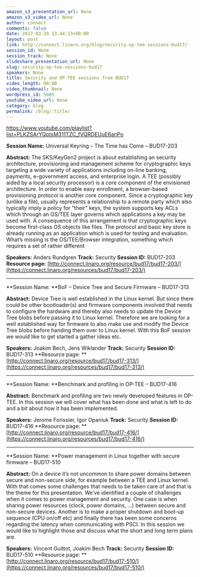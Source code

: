 ```yaml
---
amazon_s3_presentation_url: None
amazon_s3_video_url: None
author: connect
comments: false
date: 2017-03-20 13:44:13+00:00
layout: post
link: http://connect.linaro.org/blog/security-op-tee-sessions-bud17/
session_id: None
session_track: None
slideshare_presentation_url: None
slug: security-op-tee-sessions-bud17
speakers: None
title: Security and OP-TEE sessions from BUD17
video_length: 00:00
video_thumbnail: None
wordpress_id: 5605
youtube_video_url: None
category: blog
permalink: /blog/:title/
---
```


https://www.youtube.com/playlist?list=PLKZSArYQptsM311TZC_fVQRDEUuE6anPo

**Session Name:** Universal Keyring – The Time has Come – BUD17-203

**Abstract:**
The SKS/KeyGen2 project is about establishing an security architecture, provisioning and management scheme for cryptographic keys targeting a wide variety of applications including on-line banking, payments, e-government access, and enterprise login. A TEE (possibly aided by a local security processor) is a core component of the envisioned architecture. In order to enable easy enrollment, a browser-based provisioning protocol is another core component. Since a cryptographic key (unlike a file), usually represents a relationship to a remote party which also typically imply a policy for “their” keys, the system supports key ACLs which through an OS/TEE layer governs which applications a key may be used with. A consequence of this arrangement is that cryptographic keys become first-class OS objects like files. The protocol and basic key store is already running as an application which is used for testing and evaluation. What’s missing is the OS/TEE/Browser integration, something which requires a set of rather different

**Speakers:** Anders Rundgren
**Track:** Security
**Session ID:** BUD17-203
**Resource page:** [http://connect.linaro.org/resource/bud17/bud17-203/](https://connect.linaro.org/resources/bud17/bud17-203/)

---

**Session Name: **BoF – Device Tree and Secure Firmware – BUD17-313

**Abstract:**
Device Tree is well established in the Linux kernel. But since there could be other bootloader(s) and firmware components involved that needs to configure the hardware and thereby also needs to update the Device Tree blobs before passing it to Linux kernel. Therefore we are looking for a well established way for firmware to also make use and modify the Device Tree blobs before handing them over to Linux kernel. With this BoF session we would like to get started a gather ideas etc.

**Speakers:** Joakim Bech, Jens Wiklander
**Track:** Security
**Session ID:** BUD17-313
**Resource page: **[http://connect.linaro.org/resource/bud17/bud17-313/](https://connect.linaro.org/resources/bud17/bud17-313/)

---

**Session Name: **Benchmark and profiling in OP-TEE – BUD17-416

**Abstract:**
Benchmark and profiling are two newly developed features in OP-TEE. In this session we will cover what has been done and what is left to do and a bit about how it has been implemented.

**Speakers:** Jerome Forissier, Igor Opaniuk
**Track:** Security
**Session ID:** BUD17-416
**Resource page: **[http://connect.linaro.org/resource/bud17/bud17-416/](https://connect.linaro.org/resources/bud17/bud17-416/)

---

**Session Name: **Power management in Linux together with secure firmware – BUD17-510

**Abstract:**
On a device it’s not uncommon to share power domains between secure and non-secure side, for example between a TEE and Linux kernel. With that comes some challenges that needs to be taken care of and that is the theme for this presentation. We’ve identified a couple of challenges when it comes to power management and security. One case is when sharing power resources (clock, power domains, …) between secure and non-secure devices. Another is to make a proper shutdown and boot-up sequence (CPU on/off etc) and finally there has been some concerns regarding the latency when communicating with PSCI. In this session we would like to highlight those and discuss what the short and long term plans are.

**Speakers:** Vincent Guittot, Joakim Bech
**Track:** Security
**Session ID:** BUD17-510
**Resource page: **[http://connect.linaro.org/resource/bud17/bud17-510/](https://connect.linaro.org/resources/bud17/bud17-510/)
